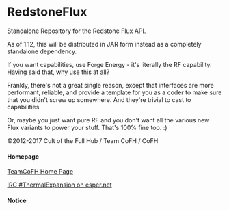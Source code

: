 # RedstoneFlux
Standalone Repository for the Redstone Flux API.

As of 1.12, this will be distributed in JAR form instead as a completely standalone dependency.

If you want capabilities, use Forge Energy - it's literally the RF capability. Having said that, why use this at all?

Frankly, there's not a great single reason, except that interfaces are more performant, reliable, and provide a template for you as a coder to make sure that you didn't screw up somewhere. And they're trivial to cast to capabilities.

Or, maybe you just want pure RF and you don't want all the various new <Whatever> Flux variants to power your stuff. That's 100% fine too. :)

©2012-2017 Cult of the Full Hub / Team CoFH / CoFH

#### Homepage

[TeamCoFH Home Page](http://teamcofh.com/)

[IRC #ThermalExpansion on esper.net](http://webchat.esper.net/?nick=ThermalWiki....&channels=ThermalExpansion)

#### Notice